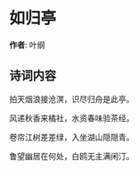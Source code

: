 # 如归亭

**作者**: 叶纲

## 诗词内容

拍天烟浪接沧溟，识尽归舟是此亭。

风递秋香来橘社，水资春味验茶经。

卷帘江树差差绿，入坐湖山隠隠青。

鲁望幽居在何处，白鸥无主满闲汀。

